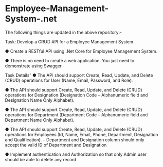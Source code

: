 # Employee-Management-System-.net

The following things are updated in the above repository:-


Task: Develop a CRUD API for a Employee Management System

● Create a RESTful API using .Net Core for Employee Management System.

● There is no need to create a web application. You just need to demonstrate using Swagger



Task Details”
● The API should support Create, Read, Update, and Delete (CRUD) operations for User
(Name, Email, Password, and Role).

● The API should support Create, Read, Update, and Delete (CRUD) operations for Designation
(Designation Code – Alphanumeric field and Designation Name Only Alphabet).

● The API should support Create, Read, Update, and Delete (CRUD) operations for Department
(Department Code – Alphanumeric field and Department Name Only Alphabet).

● The API should support Create, Read, Update, and Delete (CRUD) operations for Employees
(Id, Name, Email, Phone, Department, Designation and Qualification). – Department and
Designation column should only accept the valid ID of Department and Designation

● Implement authentication and Authorization so that only Admin user should be able to
delete any record
